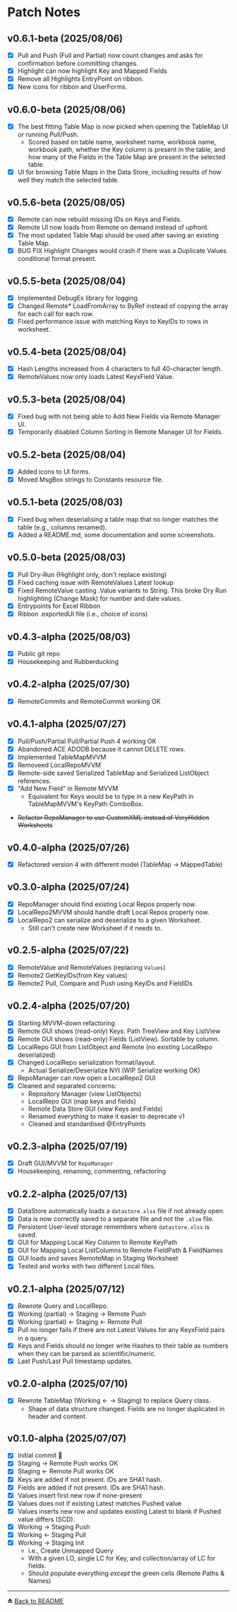 # Patch Notes
## v0.6.1-beta (2025/08/06)
- [x] Pull and Push (Full and Partial) now count changes and asks for confirmation before committing changes.
- [x] Highlight can now highlight Key and Mapped Fields 
- [x] Remove all Highlights EntryPoint on ribbon.
- [x] New icons for ribbon and UserForms.

## v0.6.0-beta (2025/08/06)
- [x] The best fitting Table Map is now picked when opening the TableMap UI or running Pull/Push.
  - Scored based on table name, worksheet name, workbook name, workbook path, whether the Key column is present in the table, and how many of the Fields in the Table Map are present in the selected table.
- [x] UI for browsing Table Maps in the Data Store, including results of how well they match the selected table.   

## v0.5.6-beta (2025/08/05)
- [x] Remote can now rebuild missing IDs on Keys and Fields.
- [x] Remote UI now loads from Remote on demand instead of upfront.
- [x] The most updated Table Map should be used after saving an existing Table Map.
- [x] BUG FIX Highlight Changes would crash if there was a Duplicate Values conditional format present.

## v0.5.5-beta (2025/08/04)
- [x] Implemented DebugEx library for logging.
- [x] Changed Remote* LoadFromArray to ByRef instead of copying the array for each call for each row. 
- [x] Fixed performance issue with matching Keys to KeyIDs to rows in worksheet.

## v0.5.4-beta (2025/08/04)
- [x] Hash Lengths increased from 4 characters to full 40-character length.
- [x] RemoteValues now only loads Latest KeyxField Value.
 
## v0.5.3-beta (2025/08/04)
- [x] Fixed bug with not being able to Add New Fields via Remote Manager UI.
- [x] Temporarily disabled Column Sorting in Remote Manager UI for Fields.
 
## v0.5.2-beta (2025/08/04)
- [x] Added icons to UI forms.
- [x] Moved MsgBox strings to Constants resource file.
 
## v0.5.1-beta (2025/08/03)
- [x] Fixed bug when deserialising a table map that no longer matches the table (e.g., columns renamed).
- [x] Added a README.md, some documentation and some screenshots.

## v0.5.0-beta (2025/08/03)
- [x] Pull Dry-Run (Highlight only, don't replace existing)
- [x] Fixed caching issue with RemoteValues Latest lookup
- [x] Fixed RemoteValue casting .Value variants to String. This broke Dry Run highlighting (Change Mask) for number and date values. 
- [x] Entrypoints for Excel Ribbon
- [x] Ribbon .exportedUI file (i.e., choice of icons)

## v0.4.3-alpha (2025/08/03)
- [x] Public git repo
- [x] Housekeeping and Rubberducking

## v0.4.2-alpha (2025/07/30)
- [x] RemoteCommits and RemoteCommit working OK

## v0.4.1-alpha (2025/07/27)
- [x] Pull/Push/Partial Pull/Partial Push 4 working OK
- [x] Abandoned ACE ADODB because it cannot DELETE rows.
- [x] Implemented TableMapMVVM
- [x] Removeed LocalRepoMVVM
- [x] Remote-side saved Serialized TableMap and Serialized ListObject references.
- [x] "Add New Field" in Remote MVVM
  - Equivalent for Keys would be to type in a new KeyPath in TableMapMVVM's KeyPath ComboBox. 
- ~~Refactor RepoManager to use CustomXML instead of VeryHidden Worksheets~~

## v0.4.0-alpha (2025/07/26)
- [x] Refactored version 4 with different model (TableMap -> MappedTable)

## v0.3.0-alpha (2025/07/24)
- [x] RepoManager should find existing Local Repos properly now.
- [x] LocalRepo2MVVM should handle draft Local Repos properly now.
- [x] LocalRepo2 can serialize and deserialize to a given Worksheet.
  - Still can't create new Worksheet if it needs to.
    
## v0.2.5-alpha (2025/07/22)
- [x] RemoteValue and RemoteValues (replacing `Values`)
- [x] Remote2 GetKeyIDs(from Key values)
- [x] Remote2 Pull, Compare and Push using KeyIDs and FieldIDs
  
## v0.2.4-alpha (2025/07/20)
- [x] Starting MVVM-down refactoring
- [x] Remote GUI shows (read-only) Keys: Path TreeView and Key ListView
- [x] Remote GUI shows (read-only) Fields (ListView). Sortable by column.
- [x] LocalRepo GUI from ListObject and Remote (no existing LocalRepo deserialized)
- [x] Changed LocalRepo serialization format/layout.  
  - Actual Serialize/Deserialize NYI (WIP Serialize working OK)
- [x] RepoManager can now open a LocalRepo2 GUI
- [x] Cleaned and separated concerns:
  - Repository Manager (view ListObjects)
  - LocalRepo GUI (map keys and fields)
  - Remote Data Store GUI (view Keys and Fields)
  - Renamed everything to make it easier to deprecate v1
  - Cleaned and standardised @EntryPoints 
  
## v0.2.3-alpha (2025/07/19)
- [x] Draft GUI/MVVM for `RepoManager`
- [x] Housekeeping, renaming, commenting, refactoring 

## v0.2.2-alpha (2025/07/13)
- [x] DataStore automatically loads a `datastore.xlsx` file if not already open.
- [x] Data is now correctly saved to a separate file and not the `.xlsm` file. 
- [x] Persistent User-level storage remembers where `datastore.xlsx` is saved.
- [x] GUI for Mapping Local Key Column to Remote KeyPath
- [x] GUI for Mapping Local ListColumns to Remote FieldPath & FieldNames
- [x] GUI loads and saves RemoteMap in Staging Worksheet  
- [x] Tested and works with two different Local files. 

## v0.2.1-alpha (2025/07/12)
- [x] Rewrote Query and LocalRepo.
- [x] Working (partial) -> Staging -> Remote Push
- [x] Working (partial) <- Staging <- Remote Pull
- [x] Pull no longer fails if there are not Latest Values for any KeyxField pairs in a query.
- [x] Keys and Fields should no longer write Hashes to their table as numbers when they can be parsed as scientific/numeric.
- [x] Last Push/Last Pull timestamp updates. 

## v0.2.0-alpha (2025/07/10)
- [x] Rewrote TableMap (Working <- -> Staging) to replace Query class.
  - Shape of data structure changed. Fields are no longer duplicated in header and content.

## v0.1.0-alpha (2025/07/07)
- [x] Initial commit 🎂
- [x] Staging -> Remote Push works OK
- [x] Staging <- Remote Pull works OK
- [x] Keys are added if not present. IDs are SHA1 hash.
- [x] Fields are added if not present. IDs are SHA1 hash.
- [x] Values insert first new row if none-present
- [x] Values does not if existing Latest matches Pushed value
- [x] Values inserts new row and updates existing Latest to blank if Pushed value differs (SCD).
- [x] Working -> Staging Push
- [x] Working <- Staging Pull
- [x] Working -> Staging Init
  - i.e., Create Unmapped Query
  - With a given LO, single LC for Key, and collection/array of LC for fields.
  - Should populate everything _except_ the green cells (Remote Paths & Names)

---
⏏️ [Back to README](../README.md)